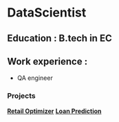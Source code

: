 # DataScientist

## Education : B.tech in EC

## Work experience :
- QA engineer

### Projects 
[**Retail Optimizer**](https://github.com/Taniya-Banerjee/RetailPriceOptimizerAnalysis#modifying-front-matter)
[**Loan Prediction**](https://github.com/Taniya-Banerjee/LoanPrediction#modifying-front-matter)

  
